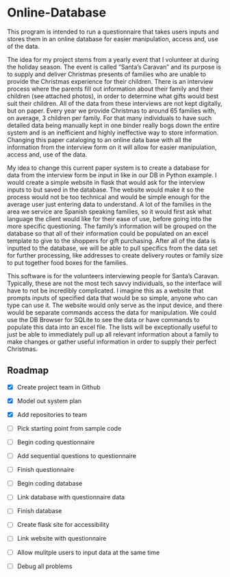 # Online-Database
This program is intended to run a questionnaire that takes users inputs and stores them in an online database for easier manipulation, access and, use of the data.

  
  The idea for my project stems from a yearly event that I volunteer at during the holiday season. The event is called “Santa’s Caravan” and its purpose is to supply and deliver Christmas presents of families who are unable to provide the Christmas experience for their children. There is an interview process where the parents fill out information about their family and their children (see attached photos), in order to determine what gifts would best suit their children. All of the data from these interviews are not kept digitally, but on paper. Every year we provide Christmas to around 65 families with, on average, 3 children per family. For that many individuals to have such detailed data being manually kept in one binder really bogs down the entire system and is an inefficient and highly ineffective way to store information. Changing this paper cataloging to an online data base with all the information from the interview form on it will allow for easier manipulation, access and, use of the data.
  
  My idea to change this current paper system is to create a database for data from the interview form be input in like in our DB in Python example. I would create a simple website in flask that would ask for the interview inputs to but saved in the database. The website would make it so the process would not be too technical and would be simple enough for the average user just entering data to understand. A lot of the families in the area we service are Spanish speaking families, so it would first ask what language the client would like for their ease of use, before going into the more specific questioning. The family’s information will be grouped on the database so that all of their information could be populated on an excel template to give to the shoppers for gift purchasing. After all of the data is inputted to the database, we will be able to pull specifics from the data set for further processing, like addresses to create delivery routes or family size to put together food boxes for the families. 
  
  This software is for the volunteers interviewing people for Santa’s Caravan. Typically, these are not the most tech savvy individuals, so the interface will have to not be incredibly complicated. I imagine this as a website that prompts inputs of specified data that would be so simple, anyone who can type can use it. The website would only serve as the input device, and there would be separate commands access the data for manipulation. We could use the DB Browser for SQLite to see the data or have commands to populate this data into an excel file. The lists will be exceptionally useful to just be able to immediately pull up all relevant information about a family to make changes or gather useful information in order to supply their perfect Christmas. 


## Roadmap
- [x] Create project team in Github
- [x] Model out system plan
- [x] Add repositories to team
- [ ] Pick starting point from sample code
- [ ] Begin coding questionnaire
- [ ] Add sequential questions to questionnaire
- [ ] Finish questionnaire
- [ ] Begin coding database
- [ ] Link database with questionnaire data
- [ ] Finish database
- [ ] Create flask site for accessibility
- [ ] Link website with questionnaire
- [ ] Allow mulitple users to input data at the same time
- [ ] Debug all problems

